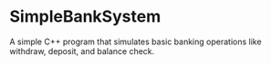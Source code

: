 # SimpleBankSystem
A simple C++ program that simulates basic banking operations like withdraw, deposit, and balance check.
